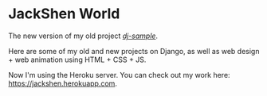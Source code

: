 # JackShen World
The new version of my old project [ _dj-sample_](https://github.com/JackShen1/dj-samples).

Here are some of my old and new projects on Django, as well as web design + web animation using HTML + CSS + JS.

Now I'm using the Heroku server. You can check out my work here: https://jackshen.herokuapp.com. 
